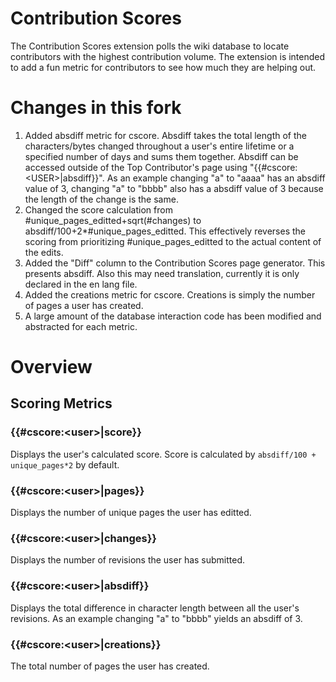 # Contribution Scores
The Contribution Scores extension polls the wiki database to locate contributors with the highest contribution volume.
The extension is intended to add a fun metric for contributors to see how much they are helping out.

# Changes in this fork
1. Added absdiff metric for cscore. Absdiff takes the total length of the characters/bytes changed throughout a user's entire lifetime or a specified number of days and sums them together. Absdiff can be accessed outside of the Top Contributor's page using "{{#cscore:\<USER\>|absdiff}}". As an example changing "a" to "aaaa" has an absdiff value of 3, changing "a" to "bbbb" also has a absdiff value of 3 because the length of the change is the same.
2. Changed the score calculation from #unique_pages_editted+sqrt(#changes) to absdiff/100+2*#unique_pages_editted. This effectively reverses the scoring from prioritizing #unique_pages_editted to the actual content of the edits.
3. Added the "Diff" column to the Contribution Scores page generator. This presents absdiff. Also this may need translation, currently it is only declared in the en lang file.
4. Added the creations metric for cscore. Creations is simply the number of pages a user has created.
5. A large amount of the database interaction code has been modified and abstracted for each metric.

# Overview
## Scoring Metrics
### \{\{\#cscore:\<user\>|score\}\}
Displays the user's calculated score. Score is calculated by `absdiff/100 + unique_pages*2` by default.
### \{\{\#cscore:\<user\>|pages\}\}
Displays the number of unique pages the user has editted.
### \{\{\#cscore:\<user\>|changes\}\}
Displays the number of revisions the user has submitted.
### \{\{\#cscore:\<user\>|absdiff\}\}
Displays the total difference in character length between all the user's revisions. As an example changing "a" to "bbbb" yields an absdiff of 3.
### \{\{\#cscore:\<user\>|creations\}\}
The total number of pages the user has created.
